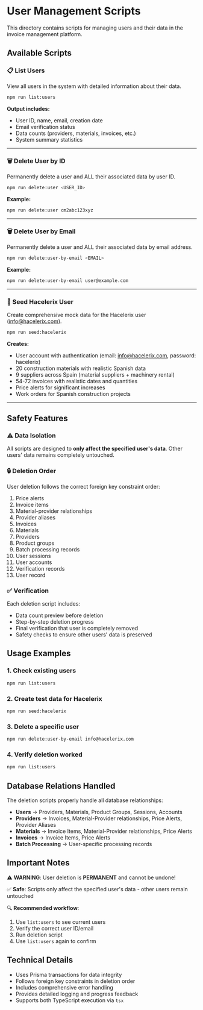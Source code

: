 # User Management Scripts

This directory contains scripts for managing users and their data in the invoice management platform.

## Available Scripts

### 📋 List Users
View all users in the system with detailed information about their data.

```bash
npm run list:users
```

**Output includes:**
- User ID, name, email, creation date
- Email verification status
- Data counts (providers, materials, invoices, etc.)
- System summary statistics

---

### 🗑️ Delete User by ID
Permanently delete a user and ALL their associated data by user ID.

```bash
npm run delete:user <USER_ID>
```

**Example:**
```bash
npm run delete:user cm2abc123xyz
```

---

### 🗑️ Delete User by Email
Permanently delete a user and ALL their associated data by email address.

```bash
npm run delete:user-by-email <EMAIL>
```

**Example:**
```bash
npm run delete:user-by-email user@example.com
```

---

### 🌱 Seed Hacelerix User
Create comprehensive mock data for the Hacelerix user (info@hacelerix.com).

```bash
npm run seed:hacelerix
```

**Creates:**
- User account with authentication (email: info@hacelerix.com, password: hacelerix)
- 20 construction materials with realistic Spanish data
- 9 suppliers across Spain (material suppliers + machinery rental)
- 54-72 invoices with realistic dates and quantities
- Price alerts for significant increases
- Work orders for Spanish construction projects

---

## Safety Features

### ⚠️ Data Isolation
All scripts are designed to **only affect the specified user's data**. Other users' data remains completely untouched.

### 🔒 Deletion Order
User deletion follows the correct foreign key constraint order:
1. Price alerts
2. Invoice items
3. Material-provider relationships
4. Provider aliases
5. Invoices
6. Materials
7. Providers
8. Product groups
9. Batch processing records
10. User sessions
11. User accounts
12. Verification records
13. User record

### ✅ Verification
Each deletion script includes:
- Data count preview before deletion
- Step-by-step deletion progress
- Final verification that user is completely removed
- Safety checks to ensure other users' data is preserved

## Usage Examples

### 1. Check existing users
```bash
npm run list:users
```

### 2. Create test data for Hacelerix
```bash
npm run seed:hacelerix
```

### 3. Delete a specific user
```bash
npm run delete:user-by-email info@hacelerix.com
```

### 4. Verify deletion worked
```bash
npm run list:users
```

## Database Relations Handled

The deletion scripts properly handle all database relationships:

- **Users** → Providers, Materials, Product Groups, Sessions, Accounts
- **Providers** → Invoices, Material-Provider relationships, Price Alerts, Provider Aliases
- **Materials** → Invoice Items, Material-Provider relationships, Price Alerts
- **Invoices** → Invoice Items, Price Alerts
- **Batch Processing** → User-specific processing records

## Important Notes

⚠️ **WARNING**: User deletion is **PERMANENT** and cannot be undone!

✅ **Safe**: Scripts only affect the specified user's data - other users remain untouched

🔍 **Recommended workflow**:
1. Use `list:users` to see current users
2. Verify the correct user ID/email
3. Run deletion script
4. Use `list:users` again to confirm

## Technical Details

- Uses Prisma transactions for data integrity
- Follows foreign key constraints in deletion order
- Includes comprehensive error handling
- Provides detailed logging and progress feedback
- Supports both TypeScript execution via `tsx`
